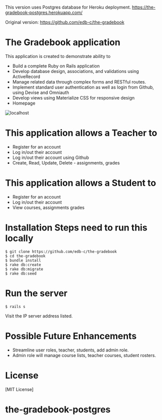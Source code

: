 This version uses Postgres database for Heroku deployment.  https://the-gradebook-postgres.herokuapp.com/

Original version:  https://github.com/edb-c/the-gradebook

# The Gradebook application

This application is created to demonstrate ability to

  - Build a complete Ruby on Rails application
  - Develop database design, associations, and validations using ActiveRecord
  - Manage related data through complex forms and RESTful routes.
  - Implement standard user authentication as well as login from Github, using Devise and Omniauth
  - Develop views using Materialize CSS for responsive design
  - Homepage

![localhost](https://github.com/edb-c/the-gradebook/blob/master/homepage.png)

# This application allows a Teacher to
  - Register for an account
  - Log in/out their account
  - Log in/out their account using Github
  - Create, Read, Update, Delete - assignments, grades

# This application allows a Student to
  - Register for an account
  - Log in/out their account
  - View courses, assignments grades

# Installation Steps need to run this locally

    $ git clone https://github.com/edb-c/the-gradebook
    $ cd the-gradebook
    $ bundle install
    $ rake db:create  
    $ rake db:migrate
    $ rake db:seed

# Run the server

    $ rails s

Visit the IP server address listed.

# Possible Future Enhancements

  - Streamline user roles, teacher, students, add admin role.
  - Admin role will manage course lists, teacher courses, student rosters.

# License
[MIT License]
# the-gradebook-postgres
